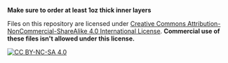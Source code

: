 **Make sure to order at least 1oz thick inner layers**

Files on this repository are licensed under [Creative Commons Attribution-NonCommercial-ShareAlike 4.0 International License][cc-by-nc-sa]. **Commercial use of these files isn't allowed under this license.**

[![CC BY-NC-SA 4.0][cc-by-nc-sa-image]][cc-by-nc-sa]

[cc-by-nc-sa]: http://creativecommons.org/licenses/by-nc-sa/4.0/
[cc-by-nc-sa-image]: https://licensebuttons.net/l/by-nc-sa/4.0/88x31.png
[cc-by-nc-sa-shield]: https://img.shields.io/badge/License-CC%20BY--NC--SA%204.0-lightgrey.svg
